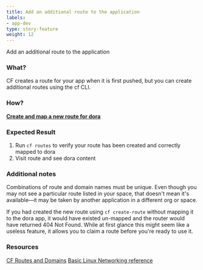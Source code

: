 ```yaml
---
title: Add an additional route to the application
labels:
- app-dev
type: story-feature
weight: 12
---
```


Add an additional route to the application
### What?
CF creates a route for your app when it is first pushed, but you can create additional routes using the cf CLI.

### How?
**[Create and map a new route for dora](https://docs.cloudfoundry.org/devguide/deploy-apps/routes-domains.html#map-route)**

### Expected Result
1. Run `cf routes` to verify your route has been created and correctly mapped to dora
1. Visit route and see dora content

### Additional notes
Combinations of route and domain names must be unique. Even though you may not see a particular route listed in your space, that doesn't mean it's available—it may be taken by another application in a different org or space.

If you had created the new route using `cf create-route` without mapping it to the dora app, it would have existed un-mapped and the router would have returned 404 Not Found. While at first glance this might seem like a useless feature, it allows you to claim a route before you're ready to use it.

### Resources
[CF Routes and Domains](https://docs.cloudfoundry.org/devguide/deploy-apps/routes-domains.html)
[Basic Linux Networking reference](http://www.penguintutor.com/linux/basic-network-reference)